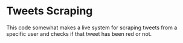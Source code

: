 # Tweets Scraping
 This code somewhat makes a live system for scraping tweets from a specific user and checks if that tweet has been red or not.
